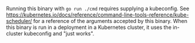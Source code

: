 Running this binary with `go run ./cmd` requires supplying a kubeconfig.
See https://kubernetes.io/docs/reference/command-line-tools-reference/kube-scheduler/
for a reference of the arguments accepted by this binary.
When this binary is run in a deployment in a Kubernetes cluster, it uses the in-cluster
kubeconfig and "just works".